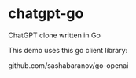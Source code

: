 # chatgpt-go
ChatGPT clone written in Go

This demo uses this go client library: 

github.com/sashabaranov/go-openai
